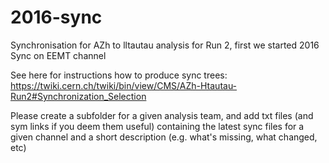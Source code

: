 # 2016-sync
Synchronisation for AZh to lltautau analysis for Run 2, first we started 2016 Sync on EEMT channel

See here for instructions how to produce sync trees: https://twiki.cern.ch/twiki/bin/view/CMS/AZh-Htautau-Run2#Synchronization_Selection

Please create a subfolder for a given analysis team, and add txt files (and sym links if you deem them useful) containing the latest sync files for a given channel and a short description (e.g. what's missing, what changed, etc)
